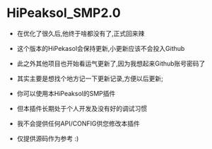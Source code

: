 # HiPeaksol_SMP2.0
- 在优化了很久后,他终于啥都没有了,正式回来辣
- 这个版本的HiPekasol会保持更新,小更新应该不会投入Github
- 此之外其他项目也开始看运气更新了,因为我想起来Github账号密码了
- 其实主要是想找个地方记一下更新记录,方便以后更新;

- 你可以使用本HiPeaksol的SMP插件
- 但本插件长期处于个人开发及没有好的调试习惯
- 我不会提供任何API/CONFIG供您修改本插件
- 仅提供源码作为参考 :)

